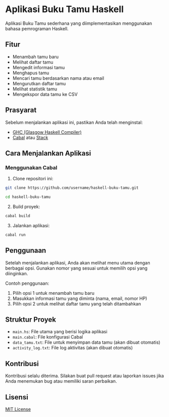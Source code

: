 # Aplikasi Buku Tamu Haskell

Aplikasi Buku Tamu sederhana yang diimplementasikan menggunakan bahasa pemrograman Haskell.

## Fitur

- Menambah tamu baru
- Melihat daftar tamu
- Mengedit informasi tamu
- Menghapus tamu
- Mencari tamu berdasarkan nama atau email
- Mengurutkan daftar tamu
- Melihat statistik tamu
- Mengekspor data tamu ke CSV

## Prasyarat

Sebelum menjalankan aplikasi ini, pastikan Anda telah menginstal:

- [GHC (Glasgow Haskell Compiler)](https://www.haskell.org/ghc/)
- [Cabal](https://www.haskell.org/cabal/) atau [Stack](https://docs.haskellstack.org/en/stable/README/)

## Cara Menjalankan Aplikasi

### Menggunakan Cabal

1. Clone repositori ini:
```bash
git clone https://github.com/username/haskell-buku-tamu.git 
```

```bash
cd haskell-buku-tamu
```


2. Build proyek:
```bash
cabal build
````


3. Jalankan aplikasi:
```bash
cabal run
```

## Penggunaan

Setelah menjalankan aplikasi, Anda akan melihat menu utama dengan berbagai opsi. Gunakan nomor yang sesuai untuk memilih opsi yang diinginkan.

Contoh penggunaan:
1. Pilih opsi 1 untuk menambah tamu baru
2. Masukkan informasi tamu yang diminta (nama, email, nomor HP)
3. Pilih opsi 2 untuk melihat daftar tamu yang telah ditambahkan

## Struktur Proyek

- `main.hs`: File utama yang berisi logika aplikasi
- `main.cabal`: File konfigurasi Cabal
- `data_tamu.txt`: File untuk menyimpan data tamu (akan dibuat otomatis)
- `activity_log.txt`: File log aktivitas (akan dibuat otomatis)

## Kontribusi

Kontribusi selalu diterima. Silakan buat pull request atau laporkan issues jika Anda menemukan bug atau memiliki saran perbaikan.

## Lisensi

[MIT License](LICENSE)